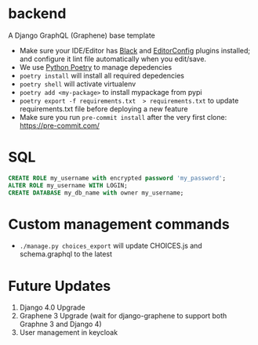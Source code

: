 # backend
A Django GraphQL (Graphene) base template

* Make sure your IDE/Editor has [Black](https://black.readthedocs.io/en/stable/editor_integration.html) and [EditorConfig](https://editorconfig.org/#pre-installed) plugins installed; and configure it lint file automatically when you edit/save.
* We use [Python Poetry](https://python-poetry.org) to manage depedencies
* `poetry install` will install all required depedencies
* `poetry shell` will activate virtualenv
* `poetry add <my-package>` to install mypackage from pypi
* `poetry export -f requirements.txt  > requirements.txt` to update requirements.txt file before deploying a new feature
* Make sure you run `pre-commit install` after the very first clone: https://pre-commit.com/

# SQL
```sql
CREATE ROLE my_username with encrypted password 'my_password';
ALTER ROLE my_username WITH LOGIN;
CREATE DATABASE my_db_name with owner my_username;
```
# Custom management commands

* `./manage.py choices_export` will update CHOICES.js and schema.graphql to the latest

# Future Updates
1. Django 4.0 Upgrade
2. Graphene 3 Upgrade (wait for django-graphene to support both Graphne 3 and Django 4)
3. User management in keycloak
